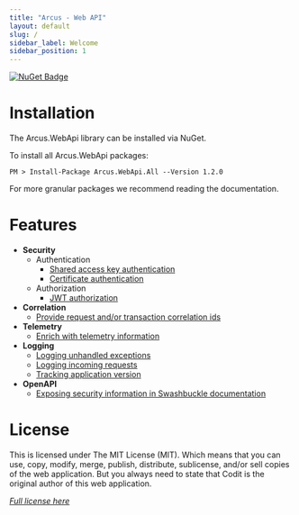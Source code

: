 ```yaml
---
title: "Arcus - Web API"
layout: default
slug: /
sidebar_label: Welcome
sidebar_position: 1
---
```


[![NuGet Badge](https://buildstats.info/nuget/Arcus.WebApi.All?packageVersion=1.2.0)](https://www.nuget.org/packages/Arcus.WebApi.All/1.2.0)

# Installation

The Arcus.WebApi library can be installed via NuGet.

To install all Arcus.WebApi packages:

```shell
PM > Install-Package Arcus.WebApi.All --Version 1.2.0
```

For more granular packages we recommend reading the documentation.

# Features

- **Security**
    - Authentication
        - [Shared access key authentication](features/security/auth/shared-access-key)
        - [Certificate authentication](features/security/auth/certificate)
    - Authorization
        - [JWT authorization](features/security/auth/jwt)
- **Correlation**
    - [Provide request and/or transaction correlation ids](features/correlation)
- **Telemetry**
    - [Enrich with telemetry information](features/telemetry)
- **Logging**
    - [Logging unhandled exceptions](features/logging#logging-unhandled-exceptions)
    - [Logging incoming requests](features/logging#logging-incoming-requests)
    - [Tracking application version](features/logging#tracking-application-version)
- **OpenAPI**
    - [Exposing security information in Swashbuckle documentation](features/openapi/security-definitions)

# License
This is licensed under The MIT License (MIT). Which means that you can use, copy, modify, merge, publish, distribute, sublicense, and/or sell copies of the web application. But you always need to state that Codit is the original author of this web application.

*[Full license here](https://github.com/arcus-azure/arcus.webapi/blob/master/LICENSE)*

